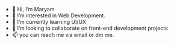 - 👋 Hi, I’m Maryam
- 👀 I’m interested in Web Development.
- 🌱 I’m currently learning UI/UX
- 💞️ I’m looking to collaborate on front-end development projects
- 📫 you can reach me via email or dm me.
